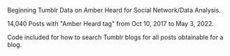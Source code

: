 Beginning Tumblr Data on Amber Heard for Social Network/Data Analysis.

14,040 Posts with "Amber Heard tag" from Oct 10, 2017 to May 3, 2022. 

Code included for how to search Tumblr blogs for all posts obtainable for a blog.

